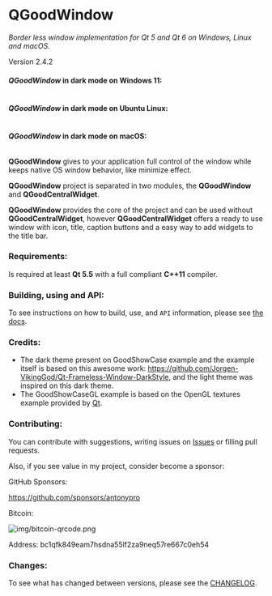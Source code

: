 # QGoodWindow

*Border less window implementation for Qt 5 and Qt 6 on Windows, Linux and macOS.*

Version 2.4.2

#### *QGoodWindow* in dark mode on Windows 11:

<img src="img/qgoodwindow-win.png" title="" alt="" data-align="center">

#### *QGoodWindow* in dark mode on Ubuntu Linux:

<img src="img/qgoodwindow-linux.png" title="" alt="" data-align="center">

#### *QGoodWindow* in dark mode on macOS:

<img src="img/qgoodwindow-mac.png" title="" alt="" data-align="center">

**QGoodWindow** gives to your application full control of the window while keeps native OS window behavior, like minimize effect.

**QGoodWindow** project is separated in two modules, the  **QGoodWindow** and **QGoodCentralWidget**.

**QGoodWindow** provides the core of the project and can be used without **QGoodCentralWidget**, however **QGoodCentralWidget** offers a ready to use window with icon, title, caption buttons and a easy way to add widgets to the title bar.

### **Requirements:**

Is required at least **Qt 5.5** with a full compliant **C++11** compiler.

### **Building, using and API:**

To see instructions on how to build, use, and `API` information, please see [the docs](docs).

### **Credits:**

- The dark theme present on GoodShowCase example and the example itself is based on this awesome work: https://github.com/Jorgen-VikingGod/Qt-Frameless-Window-DarkStyle, and the light theme was inspired on this dark theme.
- The GoodShowCaseGL example is based on the OpenGL textures example provided by [Qt](https://doc.qt.io/qt-5/qtopengl-textures-example.html).

### **Contributing:**

You can contribute with suggestions, writing issues on [Issues](https://github.com/antonypro/QGoodWindow/issues) or filling pull requests.

Also, if you see value in my project, consider become a sponsor:

GitHub Sponsors:

https://github.com/sponsors/antonypro

Bitcoin:

![img/bitcoin-qrcode.png](img/bitcoin-qrcode.png)

Address: bc1qfk849eam7hsdna55lf2za9neq57re667c0eh54

### **Changes:**

To see what has changed between versions, please see the [CHANGELOG](CHANGELOG.md).

